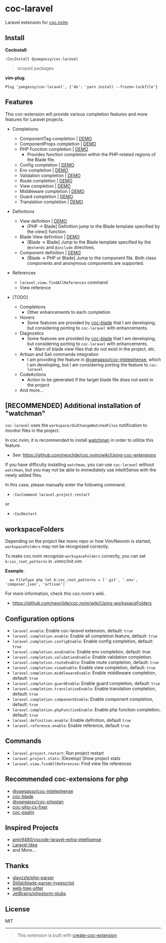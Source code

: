 # coc-laravel

Laravel extension for [coc.nvim](https://github.com/neoclide/coc.nvim).

## Install

**CocInstall**:

```vim
:CocInstall @yaegassy/coc-laravel
```

> scoped packages

**vim-plug**:

```vim
Plug 'yaegassy/coc-laravel', {'do': 'yarn install --frozen-lockfile'}
```

## Features

This coc-extension will provide various completion features and more features for Laravel projects.

- Completions
  - ComponentTag completion | [DEMO](https://github.com/yaegassy/coc-laravel/issues/1#issuecomment-1640305113)
  - ComponentProps completion | [DEMO](https://github.com/yaegassy/coc-laravel/issues/1#issuecomment-1641364877)
  - PHP Function completion | [DEMO](https://github.com/yaegassy/coc-laravel/issues/1#issuecomment-1643359916)
    - Provides function completion within the PHP-related regions of the Blade file.
  - Config completion | [DEMO](https://github.com/yaegassy/coc-laravel/issues/1#issuecomment-1635266998)
  - Env completion | [DEMO](https://github.com/yaegassy/coc-laravel/issues/1#issuecomment-1635267885)
  - Validation completion | [DEMO](https://github.com/yaegassy/coc-laravel/issues/1#issuecomment-1635268664)
  - Route completion | [DEMO](https://github.com/yaegassy/coc-laravel/issues/1#issuecomment-1635269933)
  - View completion | [DEMO](https://github.com/yaegassy/coc-laravel/issues/1#issuecomment-1635271315)
  - Middleware completion | [DEMO](https://github.com/yaegassy/coc-laravel/issues/1#issuecomment-1635271630)
  - Guard completion | [DEMO](https://github.com/yaegassy/coc-laravel/issues/1#issuecomment-1635272378)
  - Translation completion | [DEMO](https://github.com/yaegassy/coc-laravel/issues/1#issuecomment-1637244306)
- Definitions
  - View definition | [DEMO](https://github.com/yaegassy/coc-laravel/issues/2#issuecomment-1644973067)
    - [PHP -> Blade] Definition jump to the Blade template specified by the view() function.
  - Blade View definition | [DEMO](https://github.com/yaegassy/coc-laravel/issues/2#issuecomment-1644973626)
    - [Blade -> Blade] Jump to the Blade template specified by the `@extends` and `@include` directives.
  - Component definition | [DEMO](https://github.com/yaegassy/coc-laravel/issues/2#issuecomment-1644974475)
    - [Blade -> PHP or Blade] Jump to the component file. Both class components and anonymous components are supported.
- References
  - `laravel.view.findAllReferences` command
  - View reference

- [TODO]
  - Completions
    - Other enhancements to each completion
  - Hovers
    - Some features are provided by [coc-blade](https://github.com/yaegassy/coc-blade) that I am developing, but considering porting to `coc-laravel` with enhancements.
  - Diagnostics
    - Some features are provided by [coc-blade](https://github.com/yaegassy/coc-blade) that I am developing, but considering porting to `coc-laravel` with enhancements.
      - Warn of blade view files that do not exist in the project, etc.
  - Artisan and Sail commands integration
    - I am providing the feature in [@yaegassy/coc-intelephense](https://github.com/yaegassy/coc-intelephense), which I am developing, but I am considering porting the feature to `coc-laravel`
  - CodeActions
    - Action to be generated if the target blade file does not exist in the project
  - And more...

## [RECOMMENDED] Additional installation of "watchman"

`coc-laravel` uses the `workspace/didChangeWatchedFiles` notification to monitor files in the project.

In coc.nvim, it is recommended to install [watchman](https://facebook.github.io/watchman/) in order to utilize this feature.

- See: <https://github.com/neoclide/coc.nvim/wiki/Using-coc-extensions>

If you have difficulty installing `watchman`, you can use `coc-laravel` without `watchman`, but you may not be able to immediately use IntelliSense with the newly added files.

In this case, please manually enter the following command.

- `:CocCommand laravel.project.restart`

or

- `:CocRestart`

## workspaceFolders

Depending on the project like mono repo or how Vim/Neovim is started, `workspaceFolders` may not be recognized correctly.

To make coc.nvim recognize `workspaceFolders` correctly, you can set `b:coc_root_patterns` in .vimrc/init.vim

**Example**:

```vim
  au FileType php let b:coc_root_patterns = ['.git', '.env', 'composer.json', 'artisan']
```

For more information, check this coc.nvim's wiki.

- <https://github.com/neoclide/coc.nvim/wiki/Using-workspaceFolders>

## Configuration options

- `laravel.enable`: Enable coc-laravel extension, default: `true`
- `laravel.completion.enable`: Enable all completion feature, default: `true`
- `laravel.completion.configEnable`: Enable config completion, default: `true`
- `laravel.completion.envEnable`: Enable env completion, default: true
- `laravel.completion.validationEnable`: Enable validation completion.
- `laravel.completion.routeEnable`: Enable route completion, default: `true`
- `laravel.completion.viewEnable`: Enable view completion, default: `true`
- `laravel.completion.middlewareEnable`: Enable middleware completion, default: `true`
- `laravel.completion.guardEnable`: Enable guard completion, default: `true`
- `laravel.completion.translationEnable`: Enable translation completion, default: `true`
- `laravel.completion.componentEnable`: Enable component completion, default: `true`
- `laravel.completion.phpFunctionEnable`: Enable php function completion, default: `true`
- `laravel.definition.enable`: Enable definition, default `true`
- `laravel.reference.enable`: Enable reference, default `true`

## Commands

- `laravel.project.restart`: Run project restart
- `laravel.project.stats`: (Develop) Show project stats
- `laravel.view.findAllReferences`: Find view file references

## Recommended coc-extensions for php

- [@yaegassy/coc-intelephense](https://github.com/yaegassy/coc-intelephense)
- [coc-blade](https://github.com/yaegassy/coc-blade)
- [@yaegassy/coc-phpstan](https://github.com/yaegassy/coc-phpstan)
- [coc-php-cs-fixer](https://github.com/yaegassy/coc-php-cs-fixer)
- [coc-psalm](https://github.com/yaegassy/coc-psalm)

## Inspired Projects

- [amir9480/vscode-laravel-extra-intellisense](https://github.com/amir9480/vscode-laravel-extra-intellisense)
- [Laravel Idea](https://laravel-idea.com/)
- and More...

## Thanks

- [glayzzle/php-parser](https://github.com/glayzzle/php-parser)
- [Stillat/blade-parser-typescript](https://github.com/Stillat/blade-parser-typescript)
- [web-tree-sitter](https://www.npmjs.com/package/web-tree-sitter)
- [JetBrains/phpstorm-stubs](https://github.com/JetBrains/phpstorm-stubs)

## License

MIT

---

> This extension is built with [create-coc-extension](https://github.com/fannheyward/create-coc-extension)
